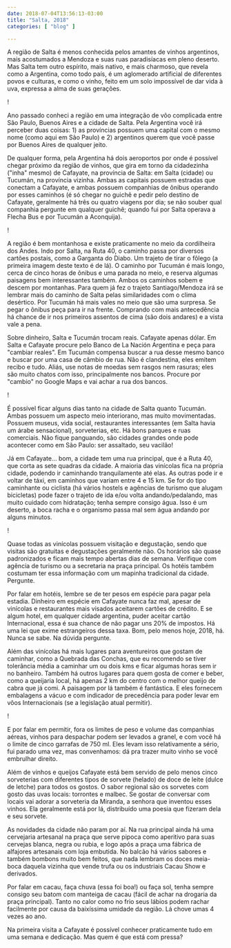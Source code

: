 ```yaml
---
date: 2018-07-04T13:56:13-03:00
title: "Salta, 2018"
categories: [ "blog" ]

---
```

A região de Salta é menos conhecida pelos amantes de vinhos argentinos, mais acostumados a Mendoza e suas ruas paradisíacas em pleno deserto. Mas Salta tem outro espírito, mais nativo, e mais charmoso, que revela como a Argentina, como todo país, é um aglomerado artificial de diferentes povos e culturas, e como o vinho, feito em um solo impossível de dar vida à uva, expressa a alma de suas gerações.

!

Ano passado conheci a região em uma integração de vôo complicada entre São Paulo, Buenos Aires e a cidade de Salta. Pela Argentina você irá perceber duas coisas: 1) as províncias possuem uma capital com o mesmo nome (como aqui em São Paulo) e 2) argentinos querem que você passe por Buenos Aires de qualquer jeito.

De qualquer forma, pela Argentina há dois aeroportos por onde é possível chegar próximo da região de vinhos, que gira em torno da cidadezinha ("inha" mesmo) de Cafayate, na província de Salta: em Salta (cidade) ou Tucumán, na província vizinha. Ambas as capitais possuem estradas que conectam a Cafayate, e ambas possuem companhias de ônibus operando por esses caminhos (é só chegar no guichê e pedir pelo destino de Cafayate, geralmente há três ou quatro viagens por dia; se não souber qual companhia pergunte em qualquer guichê; quando fui por Salta operava a Flecha Bus e por Tucumán a Aconquija).

!

A região é bem montanhosa e existe praticamente no meio da cordilheira dos Andes. Indo por Salta, na Ruta 40, o caminho passa por diversos cartões postais, como a Garganta do Diabo. Um trajeto de tirar o fôlego (a primeira imagem deste texto é de lá). O caminho por Tucumán é mais longo, cerca de cinco horas de ônibus e uma parada no meio, e reserva algumas paisagens bem interessantes também. Ambos os caminhos sobem e descem por montanhas. Para quem já fez o trajeto Santiago/Mendoza irá se lembrar mais do caminho de Salta pelas similaridades com o clima desértico. Por Tucumán há mais vales no meio que são uma surpresa. Se pegar o ônibus peça para ir na frente. Comprando com mais antecedência há chance de ir nos primeiros assentos de cima (são dois andares) e a vista vale a pena.

Sobre dinheiro, Salta e Tucumán trocam reais. Cafayate apenas dólar. Em Salta e Cafayate procure pelo Banco de La Nación Argentina e peça para "cambiar reales". Em Tucumán compensa buscar a rua desse mesmo banco e buscar por uma casa de câmbio de rua. Não é clandestina, eles emitem recibo e tudo. Aliás, use notas de moedas sem rasgos nem rasuras; eles são muito chatos com isso, principalmente nos bancos. Procure por "cambio" no Google Maps e vai achar a rua dos bancos.

!

É possível ficar alguns dias tanto na cidade de Salta quanto Tucumán. Ambas possuem um aspecto meio interiorano, mas muito movimentadas. Possuem museus, vida social, restaurantes interessantes (em Salta havia um árabe sensacional), sorveterias, etc. Há bons parques e ruas comerciais. Não fique panguando, são cidades grandes onde pode acontecer como em São Paulo: ser assaltado, seu vacilão!

Já em Cafayate... bom, a cidade tem uma rua principal, que é a Ruta 40, que corta as sete quadras da cidade. A maioria das vinícolas fica na própria cidade, podendo ir caminhando tranquilamente até elas. As outras pode ir e voltar de táxi, em caminhos que variam entre 4 e 15 km. Se for do tipo caminhante ou ciclista (há vários hostels e agências de turismo que alugam bicicletas) pode fazer o trajeto de ida e/ou volta andando/pedalando, mas muito cuidado com hidratação; tenha sempre consigo água. Isso é um deserto, a boca racha e o organismo passa mal sem água andando por alguns minutos.

!

Quase todas as vinícolas possuem visitação e degustação, sendo que visitas são gratuitas e degustações geralmente não. Os horários são quase padronizados e ficam mais tempo abertas dias de semana. Verifique com agência de turismo ou a secretaria na praça principal. Os hotéis também costumam ter essa informação com um mapinha tradicional da cidade. Pergunte.

Por falar em hotéis, lembre se de ter pesos em espécie para pagar pela estadia. Dinheiro em espécie em Cafayate nunca faz mal, apesar de vinícolas e restaurantes mais visados aceitarem cartões de crédito. E se algum hotel, em qualquer cidade argentina, puder aceitar cartão Internacional, essa é sua chance de não pagar uns 20% de impostos. Há uma lei que exime estrangeiros dessa taxa. Bom, pelo menos hoje, 2018, há. Nunca se sabe. Na dúvida pergunte.

Além das vinícolas há mais lugares para aventureiros que gostam de caminhar, como a Quebrada das Conchas, que eu recomendo se tiver tolerância média a caminhar um ou dois kms e ficar algumas horas sem ir no banheiro. Também há outros lugares para quem gosta de comer e beber, como a queijaria local, há apenas 2 km do centro com o melhor queijo de cabra que já comi. A paisagem por lá também é fantástica. E eles fornecem embalagens a vácuo e com indicador de precedência para poder levar em vôos Internacionais (se a legislação atual permitir).

!

E por falar em permitir, fora os limites de peso e volume das companhias aéreas, vinhos para despachar podem ser levados a granel, e com você há o limite de cinco garrafas de 750 ml. Eles levam isso relativamente a sério, fui parado uma vez, mas convenhamos: dá pra trazer muito vinho se você embrulhar direito.

Além de vinhos e queijos Cafayate está bem servido de pelo menos cinco sorveterias com diferentes tipos de sorvete (helado) de doce de leite (dulce de letche) para todos os gostos. O sabor regional são os sorvetes com gosto das uvas locais: torrontes e malbec. Se gostar de conversar com locais vai adorar a sorveteria da Miranda, a senhora que inventou esses vinhos. Ela geralmente está por lá, distribuído uma poesia que fizeram dela e seu sorvete.

As novidades da cidade não param por aí. Na rua principal ainda há uma cervejaria artesanal na praça que serve pipoca como aperitivo para suas cervejas blanca, negra ou rubia, e logo após a praça uma fábrica de alfajores artesanais com loja embutida. No balcão há vários sabores e também bombons muito bem feitos, que nada lembram os doces meia-boca daquela vizinha que vende trufa ou os industriais Cacau Show e derivados.

Por falar em cacau, faça chuva (essa foi boa!) ou faça sol, tenha sempre consigo seu batom com manteiga de cacau (fácil de achar na drogaria da praça principal). Tanto no calor como no frio seus lábios podem rachar facilmente por causa da baixíssima umidade da região. Lá chove umas 4 vezes ao ano.

Na primeira visita a Cafayate é possível conhecer praticamente tudo em uma semana e dedicação. Mas quem é que está com pressa?
